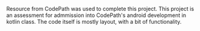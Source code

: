 Resource from CodePath was used to complete this project.
This project is an assessment for admmission into CodePath's android development in kotlin class.
The code itself is mostly layout, with a bit of functionality.
